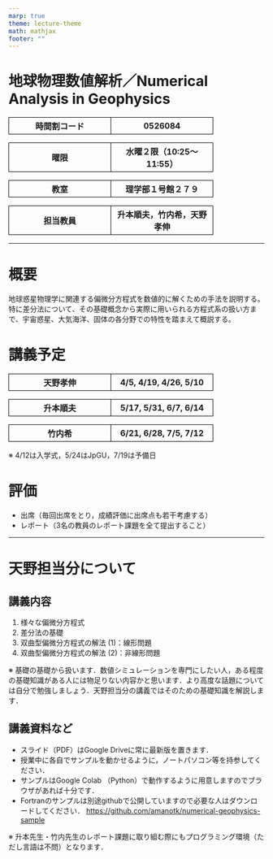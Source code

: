 ```yaml
---
marp: true
theme: lecture-theme
math: mathjax
footer: ""
---
```


<!--
_class: title
-->


<style>
img[alt~="center"] {
  display: block;
  margin: 0 auto;
}
</style>

$$
\renewcommand{\bm}[1]{{\boldsymbol{#1}}}
$$

# 地球物理数値解析／Numerical Analysis in Geophysics

<style scoped>
  table { table-layout: fixed; width: 80%; display:table; }
  td, th { border: 1px solid #000000; }
</style>

時間割コード	|0526084
----------------|-------------------------

曜限			| 水曜２限（10:25〜11:55）
----------------|-------------------------

教室			| 理学部１号館２７９
----------------|-------------------------

担当教員		| 升本順夫，竹内希，天野孝伸
----------------|-------------------------

---
<style scoped>
  table { table-layout: fixed; width: 80%; display:table; }
  td, th { border: 1px solid #000000; }
</style>

# 概要
地球惑星物理学に関連する偏微分方程式を数値的に解くための手法を説明する。特に差分法について、その基礎概念から実際に用いられる方程式系の扱い方まで、宇宙惑星、大気海洋、固体の各分野での特性を踏まえて概説する。

# 講義予定
天野孝伸		| 4/5, 4/19, 4/26, 5/10
----------------|-------------------------

升本順夫		| 5/17, 5/31, 6/7, 6/14
----------------|-------------------------

竹内希			| 6/21, 6/28, 7/5, 7/12
----------------|-------------------------

※ 4/12は入学式，5/24はJpGU，7/19は予備日

# 評価
- 出席（毎回出席をとり，成績評価に出席点も若干考慮する）
- レポート（3名の教員のレポート課題を全て提出すること）


---
# 天野担当分について

## 講義内容
1. 様々な偏微分方程式
1. 差分法の基礎
1. 双曲型偏微分方程式の解法 (1)：線形問題
1. 双曲型偏微分方程式の解法 (2)：非線形問題

※ 基礎の基礎から扱います．数値シミュレーションを専門にしたい人，ある程度の基礎知識がある人には物足りない内容かと思います．より高度な話題については自分で勉強しましょう．天野担当分の講義ではそのための基礎知識を解説します．

## 講義資料など
- スライド（PDF）はGoogle Driveに常に最新版を置きます．
- 授業中に各自でサンプルを動かせるように，ノートパソコン等を持参してください．
- サンプルはGoogle Colab （Python）で動作するように用意しますのでブラウザがあれば十分です．
- Fortranのサンプルは別途githubで公開していますので必要な人はダウンロードしてください．
  https://github.com/amanotk/numerical-geophysics-sample

※ 升本先生・竹内先生のレポート課題に取り組む際にもプログラミング環境（ただし言語は不問）となります．
